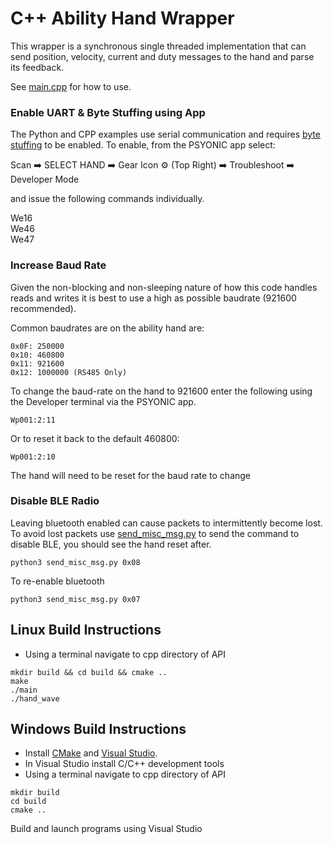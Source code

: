 # C++ Ability Hand Wrapper

This wrapper is a synchronous single threaded implementation that can send 
position, velocity, current and duty messages to the hand and parse its feedback.  

See [main.cpp](https://github.com/psyonicinc/ability-hand-api/blob/master/cpp/main.cpp) 
for how to use.

### Enable UART & Byte Stuffing using App

The Python and CPP examples use serial communication and requires [byte stuffing](https://www.tutorialspoint.com/data_communication_computer_network/byte_stuffing.htm) 
to be enabled.  To enable, from the PSYONIC app select:

Scan ➡️ SELECT HAND ➡️ Gear Icon ⚙️
(Top Right) ➡️ Troubleshoot ➡️ Developer Mode

and issue the following commands 
individually.

We16  
We46  
We47

### Increase Baud Rate

Given the non-blocking and non-sleeping nature of how this code handles reads 
and writes it is best to use a high as possible baudrate (921600 recommended).

Common baudrates are on the ability hand are:

    0x0F: 250000
    0x10: 460800
    0x11: 921600
    0x12: 1000000 (RS485 Only)

To change the baud-rate on the hand to 921600 enter the following using the 
Developer terminal via the PSYONIC app.  

```Wp001:2:11```

Or to reset it back to the default 460800:  

```Wp001:2:10```

The hand will need to be reset for the baud rate to change

### Disable BLE Radio

Leaving bluetooth enabled can cause packets to intermittently become lost.  To 
avoid lost packets use [send_misc_msg.py](https://github.com/psyonicinc/ability-hand-api/blob/master/python/send_misc_msg.py)
to send the command to disable BLE, you should see the hand reset after.

```python3 send_misc_msg.py 0x08```

To re-enable bluetooth

```python3 send_misc_msg.py 0x07```

## Linux Build Instructions
- Using a terminal navigate to cpp directory of API

```
mkdir build && cd build && cmake ..
make
./main
./hand_wave
```

## Windows Build Instructions

- Install [CMake](https://github.com/Kitware/CMake/releases/download/v4.0.1/cmake-4.0.1-windows-x86_64.msi) and [Visual Studio](https://visualstudio.microsoft.com/thank-you-downloading-visual-studio/?sku=Community&channel=Release&version=VS2022&source=VSLandingPage&cid=2030&passive=false).
- In Visual Studio install C/C++ development tools 
- Using a terminal navigate to cpp directory of API
```
mkdir build
cd build
cmake ..
```

Build and launch programs using Visual Studio

